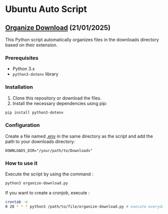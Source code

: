 # Ubuntu Auto Script

## [Organize Download](./organize-download.py) (21/01/2025)

This Python script automatically organizes files in the downloads directory based on their extension.

### Prerequisites

- Python 3.x
- `python3-dotenv` library

### Installation

1. Clone this repository or download the files.
2. Install the necessary dependencies using pip:
```sh
pip install python3-dotenv
```

### Configuration

Create a file named [.env](http://_vscodecontentref_/0) in the same directory as the script and add the path to your downloads directory:

```dotenv
DOWNLOADS_DIR="/your/path/to/Downloads"
```

### How to use it

Execute the script by using the command :
```sh
python3 organize-download.py 
```

If you want to create a cronjob, execute :
```bash
crontab -e
0 20 * * * python3 /path/to/file/organize-download.py # execute everyday at 8pm
```